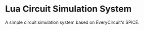 <!DOCTYPE html>
<html>
    <head></head>
    <body>
        <h1 id="title">Lua Circuit Simulation System</h1>
        <p id="modoText">A simple circuit simulation system based on EveryCircuit's SPICE.</p>
    </body>
</html>
